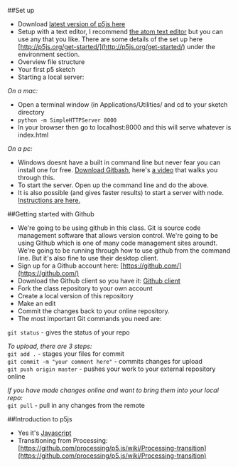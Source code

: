 ##Set up
  * Download [latest version of p5js here](http://p5js.org/download/)
  * Setup with a text editor, I recommend [the atom text editor](https://atom.io/) but you can use any that you like. There are some details of the set up here [http://p5js.org/get-started/](http://p5js.org/get-started/) under the environment section.
  * Overview file structure
  * Your first p5 sketch
  * Starting a local server:  

*On a mac:*
  
  * Open a terminal window (in Applications/Utilities/ and cd to your sketch directory
  * ```python -m SimpleHTTPServer 8000```
  *  In your browser then go to localhost:8000 and this will serve whatever is index.html
  
*On a pc:*

* Windows doesnt have a built in command line but never fear you can install one for free. [Download Gitbash](https://git-scm.com/downloads), here's [a video](https://www.youtube.com/watch?v=albr1o7Z1nw) that walks you through this.  
* To start the server. Open up the command line and do the above. 
* It is also possible (and gives faster results) to start a server with node. [Instructions are here.](https://github.com/processing/p5.js/wiki/Local-server)



##Getting started with Github

* We're going to be using github in this class. Git is source code management software that allows version control. We're going to be using Github which is one of many code management sites aroundt. We're going to be running through how to use github from the command line. But it's also fine to use their desktop client. 
* Sign up for a Github account here: [https://github.com/](https://github.com/)
* Download the Github client so you have it: [Github client](https://desktop.github.com/)
* Fork the class repository to your own account
* Create a local version of this repository
* Make an edit
* Commit the changes back to your online repository.
* The most important Git commands you need are:  

     
```git status``` - gives the status of your repo  

*To upload, there are 3 steps:*  
```git add .``` - stages your files for commit  
```git commit -m "your comment here"``` - commits changes for upload  
```git push origin master``` - pushes your work to your external repository online  

*If you have made changes online and want to bring them into your local repo:*  
```git pull``` - pull in any changes from the remote  


##Introduction to p5js
* Yes it's [Javascript](https://www.instagram.com/p/BA0-Vxvmj5f/)
* Transitioning from Processing: [https://github.com/processing/p5.js/wiki/Processing-transition](https://github.com/processing/p5.js/wiki/Processing-transition)
  
  